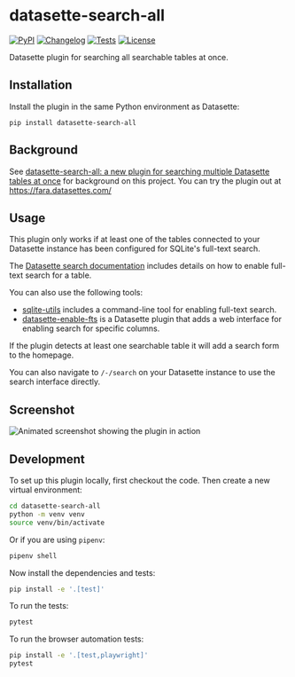 # datasette-search-all

[![PyPI](https://img.shields.io/pypi/v/datasette-search-all.svg)](https://pypi.org/project/datasette-search-all/)
[![Changelog](https://img.shields.io/github/v/release/simonw/datasette-search-all?include_prereleases&label=changelog)](https://github.com/simonw/datasette-search-all/releases)
[![Tests](https://github.com/simonw/datasette-search-all/workflows/Test/badge.svg)](https://github.com/simonw/datasette-search-all/actions?query=workflow%3ATest)
[![License](https://img.shields.io/badge/license-Apache%202.0-blue.svg)](https://github.com/simonw/datasette-search-all/blob/main/LICENSE)

Datasette plugin for searching all searchable tables at once.

## Installation

Install the plugin in the same Python environment as Datasette:

    pip install datasette-search-all

## Background

See [datasette-search-all: a new plugin for searching multiple Datasette tables at once](https://simonwillison.net/2020/Mar/9/datasette-search-all/) for background on this project. You can try the plugin out at https://fara.datasettes.com/

## Usage

This plugin only works if at least one of the tables connected to your Datasette instance has been configured for SQLite's full-text search.

The [Datasette search documentation](https://docs.datasette.io/en/stable/full_text_search.html) includes details on how to enable full-text search for a table.

You can also use the following tools:

* [sqlite-utils](https://sqlite-utils.datasette.io/en/stable/cli.html#configuring-full-text-search) includes a command-line tool for enabling full-text search.
* [datasette-enable-fts](https://github.com/simonw/datasette-enable-fts) is a Datasette plugin that adds a web interface for enabling search for specific columns.

If the plugin detects at least one searchable table it will add a search form to the homepage.

You can also navigate to `/-/search` on your Datasette instance to use the search interface directly.

## Screenshot

![Animated screenshot showing the plugin in action](https://raw.githubusercontent.com/simonw/datasette-search-all/main/animated-screenshot.gif)

## Development

To set up this plugin locally, first checkout the code. Then create a new virtual environment:
```bash
cd datasette-search-all
python -m venv venv
source venv/bin/activate
```
Or if you are using `pipenv`:
```bash
pipenv shell
```
Now install the dependencies and tests:
```bash
pip install -e '.[test]'
```
To run the tests:
```bash
pytest
```
To run the browser automation tests:
```bash
pip install -e '.[test,playwright]'
pytest
```
